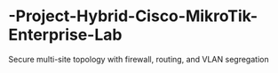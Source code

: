 # -Project-Hybrid-Cisco-MikroTik-Enterprise-Lab
Secure multi-site topology with firewall, routing, and VLAN segregation
